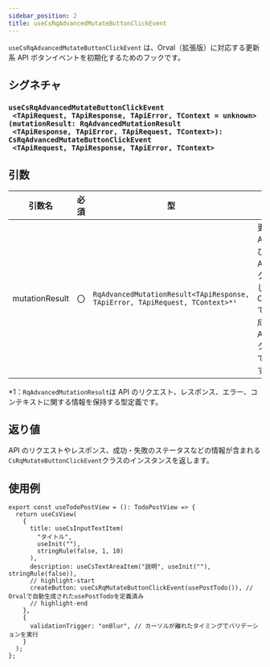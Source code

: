 ```yaml
---
sidebar_position: 2
title: useCsRqAdvancedMutateButtonClickEvent
---
```


`useCsRqAdvancedMutateButtonClickEvent` は、Orval（拡張版）に対応する更新系 API ボタンイベントを初期化するためのフックです。

## シグネチャ

<h3>
  <code>useCsRqAdvancedMutateButtonClickEvent<br/>&nbsp;&lt;TApiRequest, TApiResponse, TApiError, TContext = unknown><br/>(mutationResult: RqAdvancedMutationResult<br/>&nbsp;&lt;TApiResponse, TApiError, TApiRequest, TContext>):<br/>CsRqAdvancedMutateButtonClickEvent<br/>&nbsp;&lt;TApiRequest, TApiResponse, TApiError, TContext></code>
</h3>

## 引数

| 引数名         | 必須 | 型                                                                           | 説明                                                                                              |
| -------------- | ---- | ---------------------------------------------------------------------------- | ------------------------------------------------------------------------------------------------- |
| mutationResult | 〇   | `RqAdvancedMutationResult<TApiResponse, TApiError, TApiRequest, TContext>*¹` | 更新系 API を呼び出す API フックを指定します。OpenAPI で自動生成された API フックを指定できます。 |

\*1：`RqAdvancedMutationResult`は API のリクエスト、レスポンス、エラー、コンテキストに関する情報を保持する型定義です。

## 返り値

API のリクエストやレスポンス、成功・失敗のステータスなどの情報が含まれる`CsRqMutateButtonClickEvent`クラスのインスタンスを返します。

## 使用例

```tsx
export const useTodoPostView = (): TodoPostView => {
  return useCsView(
    {
      title: useCsInputTextItem(
        "タイトル",
        useInit(""),
        stringRule(false, 1, 10)
      ),
      description: useCsTextAreaItem("説明", useInit(""), stringRule(false)),
      // highlight-start
      createButton: useCsRqMutateButtonClickEvent(usePostTodo()), // Orvalで自動生成されたusePostTodoを定義済み
      // highlight-end
    },
    {
      validationTrigger: "onBlur", // カーソルが離れたタイミングでバリデーションを実行
    }
  );
};
```
